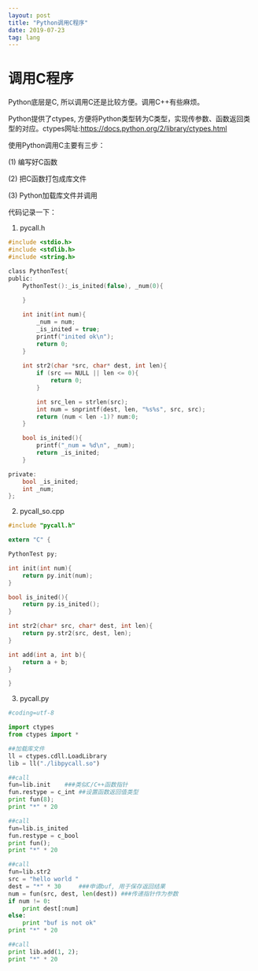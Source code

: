 ```yaml
---
layout: post
title: "Python调用C程序"
date: 2019-07-23
tag: lang
---
```






# 调用C程序

Python底层是C, 所以调用C还是比较方便。调用C++有些麻烦。

Python提供了ctypes, 方便将Python类型转为C类型，实现传参数、函数返回类型的对应。ctypes网址:https://docs.python.org/2/library/ctypes.html

 

使用Python调用C主要有三步：

(1) 编写好C函数

(2) 把C函数打包成库文件

(3) Python加载库文件并调用

代码记录一下：

1. pycall.h

```c
#include <stdio.h>
#include <stdlib.h>
#include <string.h>

class PythonTest{
public:
    PythonTest():_is_inited(false), _num(0){
    
    }   

    int init(int num){
        _num = num;
        _is_inited = true;
        printf("inited ok\n");
        return 0;
    }   
    
    int str2(char *src, char* dest, int len){
        if (src == NULL || len <= 0){ 
            return 0;
        }   

        int src_len = strlen(src);
        int num = snprintf(dest, len, "%s%s", src, src);
        return (num < len -1)? num:0;
    }   

    bool is_inited(){
        printf("_num = %d\n", _num);
        return _is_inited;
    }   

private:
    bool _is_inited;
    int _num;
};
```





2. pycall_so.cpp

```c
#include "pycall.h"

extern "C" {

PythonTest py; 

int init(int num){
    return py.init(num);
}

bool is_inited(){
    return py.is_inited();
}

int str2(char* src, char* dest, int len){
    return py.str2(src, dest, len);
}

int add(int a, int b){ 
    return a + b;
}

}
```



3. pycall.py

```python
#coding=utf-8

import ctypes 
from ctypes import *

##加载库文件
ll = ctypes.cdll.LoadLibrary  
lib = ll("./libpycall.so")   

##call
fun=lib.init    ###类似C/C++函数指针
fun.restype = c_int ##设置函数返回值类型
print fun(8);
print "*" * 20

##call
fun=lib.is_inited
fun.restype = c_bool
print fun();
print "*" * 20

##call
fun=lib.str2
src = "hello world "
dest = "*" * 30     ###申请buf, 用于保存返回结果 
num = fun(src, dest, len(dest)) ###传递指针作为参数
if num != 0:
    print dest[:num]
else:
    print "buf is not ok"
print "*" * 20

##call
print lib.add(1, 2); 
print "*" * 20
```

